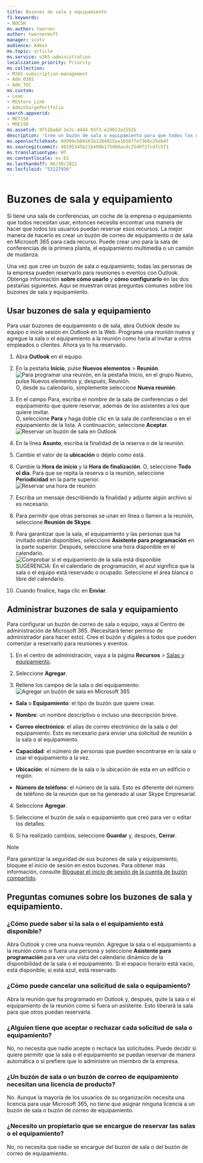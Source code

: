 ```yaml
---
title: Buzones de sala y equipamiento
f1.keywords:
- NOCSH
ms.author: twerner
author: twernermsft
manager: scotv
audience: Admin
ms.topic: article
ms.service: o365-administration
localization_priority: Priority
ms.collection:
- M365-subscription-management
- Adm_O365
- Adm_TOC
ms.custom:
- Lean
- MSStore_Link
- AdminSurgePortfolio
search.appverid:
- MET150
- MOE150
ms.assetid: 9f518a6d-1e2c-4d44-93f3-e19013a1552b
description: 'Cree un buzón de sala o equipamiento para que todos los usuarios de su organización puedan reservarlo para reuniones o eventos con Outlook. '
ms.openlocfilehash: 0d999cb04161b1284025aa1b587fe7368c25eb4f
ms.sourcegitcommit: 48195345b21b409b175d68acdc25d9f2fc4fc5f1
ms.translationtype: HT
ms.contentlocale: es-ES
ms.lasthandoff: 06/30/2021
ms.locfileid: "53227936"
---
```

# <a name="room-and-equipment-mailboxes"></a>Buzones de sala y equipamiento

Si tiene una sala de conferencias, un coche de la empresa o equipamiento que todos necesitan usar, entonces necesita encontrar una manera de hacer que todos los usuarios puedan reservar esos recursos. La mejor manera de hacerlo es crear un buzón de correo de equipamiento o de sala en Microsoft 365 para cada recurso. Puede crear uno para la sala de conferencias de la primera planta, el equipamiento multimedia o un camión de mudanza.
  
Una vez que cree un buzón de sala o equipamiento, todas las personas de la empresa pueden reservarlo para reuniones o eventos con Outlook. Obtenga información **sobre cómo usarlo** y **cómo configurarlo** en las dos pestañas siguientes. Aquí se muestran otras preguntas comunes sobre los buzones de sala y equipamiento. 
  
## <a name="use-room-and-equipment-mailboxes"></a>Usar buzones de sala y equipamiento

Para usar buzones de equipamiento o de sala, abra Outlook desde su equipo o inicie sesión en Outlook en la Web. Programe una reunión nueva y agregue la sala o el equipamiento a la reunión como haría al invitar a otros empleados o clientes. Ahora ya lo ha reservado.
  
1. Abra **Outlook** en el equipo. 
    
2. En la pestaña **Inicio**, pulse **Nuevos elementos** \> **Reunión**.<br/>![Para programar una reunión, en la pestaña Inicio, en el grupo Nuevo, pulse Nuevos elementos y, después, Reunión.](../../media/ffd575a8-1036-4d67-b839-73941fc60276.png)<br/>O, desde su calendario, simplemente seleccione **Nueva reunión**.
    
3. En el campo Para, escriba el nombre de la sala de conferencias o del equipamiento que quiere reservar, además de los asistentes a los que quiere invitar.<br/>O, seleccione **Para** y haga doble clic en la sala de conferencias o en el equipamiento de la lista. A continuación, seleccione **Aceptar**.<br/>![Reservar un buzón de sala en Outlook](../../media/4588c806-9fb9-46c9-b2d8-34caa943e28e.png)
  
4. En la línea **Asunto**, escriba la finalidad de la reserva o de la reunión. 
    
5. Cambie el valor de la **ubicación** o déjelo como está. 
    
6. Cambie la **Hora de inicio** y la **Hora de finalización**. O, seleccione **Todo el día**. Para que se repita la reserva o la reunión, seleccione **Periodicidad** en la parte superior.<br/>![Reservar una hora de reunión](../../media/4b72a0a6-4da2-449e-909e-85ea79f78e2c.png)
  
7. Escriba un mensaje describiendo la finalidad y adjunte algún archivo si es necesario.
    
8. Para permitir que otras personas se unan en línea o llamen a la reunión, seleccione **Reunión de Skype**.
    
9. Para garantizar que la sala, el equipamiento y las personas que ha invitado están disponibles, seleccione **Asistente para programación** en la parte superior. Después, seleccione una hora disponible en el calendario.<br/> ![Comprobar si el equipamiento de la sala está disponible](../../media/eb0097c6-4263-4b63-bfca-f7c03ad99b4f.png)<br/>SUGERENCIA: En el calendario de programación, el azul significa que la sala o el equipo está reservado o ocupado. Seleccione el área blanca o libre del calendario. 
  
10. Cuando finalice, haga clic en **Enviar**.
    
## <a name="set-up-room-and-equipment-mailboxes"></a>Administrar buzones de sala y equipamiento

Para configurar un buzón de correo de sala o equipo, vaya al Centro de administración de Microsoft 365. (Necesitará tener permiso de administrador para hacer esto). Cree el buzón y dígales a todos que pueden comenzar a reservarlo para reuniones y eventos.
  
1. En el centro de administración, vaya a la página **Recursos** \> [Salas y equipamiento](https://go.microsoft.com/fwlink/p/?linkid=2067334).
  
2. Seleccione **Agregar**.
    
3. Rellene los campos de la sala o del equipamiento:<br/>![Agregar un buzón de sala en Microsoft 365](../../media/114d49e3-976e-40ef-b0af-2b0f5c85f15e.png)<br/>
  
  - **Sala** o **Equipamiento**: el tipo de buzón que quiere crear.
    
  - **Nombre**: un nombre descriptivo o incluso una descripción breve.
    
  - **Correo electrónico**: el alias de correo electrónico de la sala o del equipamiento. Esto es necesario para enviar una solicitud de reunión a la sala o al equipamiento.
    
  - **Capacidad**: el número de personas que pueden encontrarse en la sala o usar el equipamiento a la vez.
    
  - **Ubicación**: el número de la sala o la ubicación de esta en un edificio o región.
    
  - **Número de teléfono**: el número de la sala. Esto es diferente del número de teléfono de la reunión que se ha generado al usar Skype Empresarial.
    
4. Seleccione **Agregar**.
    
5. Seleccione el buzón de sala o equipamiento que creó para ver o editar los detalles.
  
6. Si ha realizado cambios, seleccione **Guardar** y, después, **Cerrar**.

> [!Note]
> Para garantizar la seguridad de sus buzones de sala y equipamiento, bloquee el inicio de sesión en estos buzones. Para obtener más información, consulte [Bloquear el inicio de sesión de la cuenta de buzón compartido](/office365/admin/email/create-a-shared-mailbox#block-sign-in-for-the-shared-mailbox-account).

## <a name="common-questions-about-room-and-equipment-mailboxes"></a>Preguntas comunes sobre los buzones de sala y equipamiento.

### <a name="how-can-you-tell-when-the-room-or-equipment-is-available"></a>¿Cómo puede saber si la sala o el equipamiento está disponible?

Abra Outlook y cree una nueva reunión. Agregue la sala o el equipamiento a la reunión como si fuera una persona y seleccione **Asistente para programación** para ver una vista del calendario dinámico de la disponibilidad de la sala o el equipamiento. Si el espacio horario está vacío, está disponible; si está azul, está reservado. 
  
### <a name="how-do-you-cancel-a-room-or-equipment-request"></a>¿Cómo puede cancelar una solicitud de sala o equipamiento?

Abra la reunión que ha programado en Outlook y, después, quite la sala o el equipamiento de la reunión como si fuera un asistente. Esto liberará la sala para que otros puedan reservarla.
  
### <a name="does-someone-have-to-accept-or-decline-every-room-or-equipment-request"></a>¿Alguien tiene que aceptar o rechazar cada solicitud de sala o equipamiento?

 No, no necesita que nadie acepte o rechace las solicitudes. Puede decidir si quiere permitir que la sala o el equipamiento se puedan reservar de manera automática o si prefiere que lo administre un miembro de la empresa. 
  
### <a name="does-a-room-mailbox-or-equipment-mailbox-need-a-product-license"></a>¿Un buzón de sala o un buzón de correo de equipamiento necesitan una licencia de producto?

No. Aunque la mayoría de los usuarios de su organización necesita una licencia para usar Microsoft 365, no tiene que asignar ninguna licencia a un buzón de sala o buzón de correo de equipamiento.
  
### <a name="do-i-need-an-owner-in-charge-of-booking-the-rooms-or-equipment"></a>¿Necesito un propietario que se encargue de reservar las salas o el equipamiento?

 No, no necesita que nadie se encargue del buzón de sala o del buzón de correo de equipamiento.